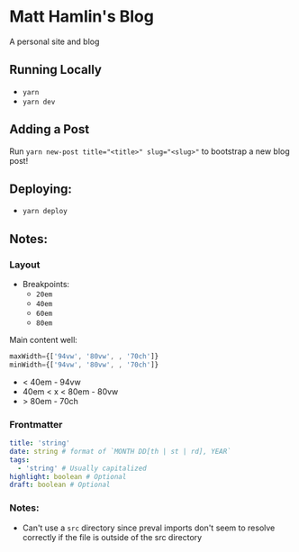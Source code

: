 # Matt Hamlin's Blog

A personal site and blog

## Running Locally

- `yarn`
- `yarn dev`

## Adding a Post

Run `yarn new-post title="<title>" slug="<slug>"` to bootstrap a new blog post!

## Deploying:

- `yarn deploy`

## Notes:

### Layout

- Breakpoints:
  - `20em`
  - `40em`
  - `60em`
  - `80em`

Main content well:

```jsx
maxWidth={['94vw', '80vw', , '70ch']}
minWidth={['94vw', '80vw', , '70ch']}
```

- < 40em - 94vw
- 40em < x < 80em - 80vw
- \> 80em - 70ch

### Frontmatter

```yml
title: 'string'
date: string # format of `MONTH DD[th | st | rd], YEAR`
tags:
  - 'string' # Usually capitalized
highlight: boolean # Optional
draft: boolean # Optional
```

### Notes:

- Can't use a `src` directory since preval imports don't seem to resolve
  correctly if the file is outside of the src directory
